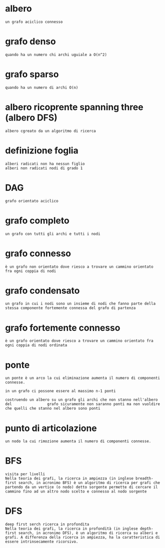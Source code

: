 # albero 
    un grafo aciclico connesso
# grafo denso 
    quando ha un numero chi archi uguiale a O(n^2)
    
# grafo sparso 
    quando ha un numero di archi O(n)

# albero ricoprente spanning three (albero DFS)
    albero cgreato da un algoritmo di ricerca

# definizione foglia 
    alberi radicati non ha nessun figlio
    alberi non radicati nodi di grado 1

# DAG 
    grafo orientato aciclico 
# grafo completo
    un grafo con tutti gli archi e tutti i nodi 

# grafo connesso 
    è un grafo non orientato dove riesco a trovare un cammino orientato fra ogni coppia di nodi
# grafo condensato
    un grafo in cui i nodi sono un insieme di nodi che fanno parte della stessa componente fortemente connessa del grafo di partenza 
    
# grafo fortemente connesso
    è un grafo orientato dove riesco a trovare un cammino orientato fra ogni coppia di nodi ordinata

# ponte 
    un ponte è un arco la cui eliminazione aumenta il numero di componenti connesse.

    in un grafo ci possone essere al massimo n-1 ponti 

    costruendo un albero su un grafo gli archi che non stanno nell'albero del                grafo sicuramente non saranno ponti ma non vuoldire che quelli che stanno nel albero sono ponti

# punto di articolazione 
    un nodo la cui rimozione aumenta il numero di componenti connesse.

# BFS 
    visita per livelli
    Nella teoria dei grafi, la ricerca in ampiezza (in inglese breadth-first search, in acronimo BFS) è un algoritmo di ricerca per grafi che partendo da un vertice (o nodo) detto sorgente permette di cercare il cammino fino ad un altro nodo scelto e connesso al nodo sorgente

# DFS
    deep first serch ricerca in profondita 
    Nella teoria dei grafi, la ricerca in profondità (in inglese depth-first search, in acronimo DFS), è un algoritmo di ricerca su alberi e grafi. A differenza della ricerca in ampiezza, ha la caratteristica di essere intrinsecamente ricorsivo.
